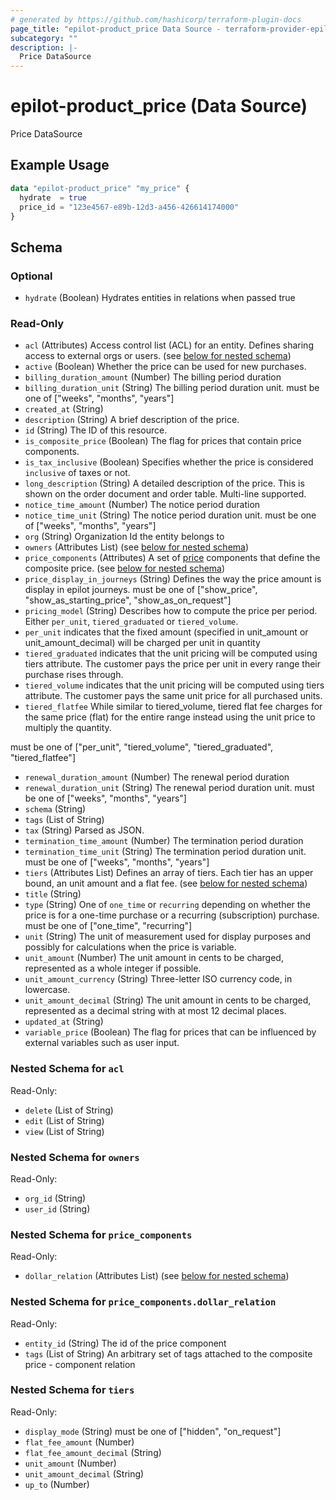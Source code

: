 ```yaml
---
# generated by https://github.com/hashicorp/terraform-plugin-docs
page_title: "epilot-product_price Data Source - terraform-provider-epilot-product"
subcategory: ""
description: |-
  Price DataSource
---
```


# epilot-product_price (Data Source)

Price DataSource

## Example Usage

```terraform
data "epilot-product_price" "my_price" {
  hydrate  = true
  price_id = "123e4567-e89b-12d3-a456-426614174000"
}
```

<!-- schema generated by tfplugindocs -->
## Schema

### Optional

- `hydrate` (Boolean) Hydrates entities in relations when passed true

### Read-Only

- `acl` (Attributes) Access control list (ACL) for an entity. Defines sharing access to external orgs or users. (see [below for nested schema](#nestedatt--acl))
- `active` (Boolean) Whether the price can be used for new purchases.
- `billing_duration_amount` (Number) The billing period duration
- `billing_duration_unit` (String) The billing period duration unit. must be one of ["weeks", "months", "years"]
- `created_at` (String)
- `description` (String) A brief description of the price.
- `id` (String) The ID of this resource.
- `is_composite_price` (Boolean) The flag for prices that contain price components.
- `is_tax_inclusive` (Boolean) Specifies whether the price is considered `inclusive` of taxes or not.
- `long_description` (String) A detailed description of the price. This is shown on the order document and order table. Multi-line supported.
- `notice_time_amount` (Number) The notice period duration
- `notice_time_unit` (String) The notice period duration unit. must be one of ["weeks", "months", "years"]
- `org` (String) Organization Id the entity belongs to
- `owners` (Attributes List) (see [below for nested schema](#nestedatt--owners))
- `price_components` (Attributes) A set of [price](/api/pricing#tag/simple_price_schema) components that define the composite price. (see [below for nested schema](#nestedatt--price_components))
- `price_display_in_journeys` (String) Defines the way the price amount is display in epilot journeys. must be one of ["show_price", "show_as_starting_price", "show_as_on_request"]
- `pricing_model` (String) Describes how to compute the price per period. Either `per_unit`, `tiered_graduated` or `tiered_volume`.
- `per_unit` indicates that the fixed amount (specified in unit_amount or unit_amount_decimal) will be charged per unit in quantity
- `tiered_graduated` indicates that the unit pricing will be computed using tiers attribute. The customer pays the price per unit in every range their purchase rises through.
- `tiered_volume` indicates that the unit pricing will be computed using tiers attribute. The customer pays the same unit price for all purchased units.
- `tiered_flatfee` While similar to tiered_volume, tiered flat fee charges for the same price (flat) for the entire range instead using the unit price to multiply the quantity.

must be one of ["per_unit", "tiered_volume", "tiered_graduated", "tiered_flatfee"]
- `renewal_duration_amount` (Number) The renewal period duration
- `renewal_duration_unit` (String) The renewal period duration unit. must be one of ["weeks", "months", "years"]
- `schema` (String)
- `tags` (List of String)
- `tax` (String) Parsed as JSON.
- `termination_time_amount` (Number) The termination period duration
- `termination_time_unit` (String) The termination period duration unit. must be one of ["weeks", "months", "years"]
- `tiers` (Attributes List) Defines an array of tiers. Each tier has an upper bound, an unit amount and a flat fee. (see [below for nested schema](#nestedatt--tiers))
- `title` (String)
- `type` (String) One of `one_time` or `recurring` depending on whether the price is for a one-time purchase or a recurring (subscription) purchase. must be one of ["one_time", "recurring"]
- `unit` (String) The unit of measurement used for display purposes and possibly for calculations when the price is variable.
- `unit_amount` (Number) The unit amount in cents to be charged, represented as a whole integer if possible.
- `unit_amount_currency` (String) Three-letter ISO currency code, in lowercase.
- `unit_amount_decimal` (String) The unit amount in cents to be charged, represented as a decimal string with at most 12 decimal places.
- `updated_at` (String)
- `variable_price` (Boolean) The flag for prices that can be influenced by external variables such as user input.

<a id="nestedatt--acl"></a>
### Nested Schema for `acl`

Read-Only:

- `delete` (List of String)
- `edit` (List of String)
- `view` (List of String)


<a id="nestedatt--owners"></a>
### Nested Schema for `owners`

Read-Only:

- `org_id` (String)
- `user_id` (String)


<a id="nestedatt--price_components"></a>
### Nested Schema for `price_components`

Read-Only:

- `dollar_relation` (Attributes List) (see [below for nested schema](#nestedatt--price_components--dollar_relation))

<a id="nestedatt--price_components--dollar_relation"></a>
### Nested Schema for `price_components.dollar_relation`

Read-Only:

- `entity_id` (String) The id of the price component
- `tags` (List of String) An arbitrary set of tags attached to the composite price - component relation



<a id="nestedatt--tiers"></a>
### Nested Schema for `tiers`

Read-Only:

- `display_mode` (String) must be one of ["hidden", "on_request"]
- `flat_fee_amount` (Number)
- `flat_fee_amount_decimal` (String)
- `unit_amount` (Number)
- `unit_amount_decimal` (String)
- `up_to` (Number)

